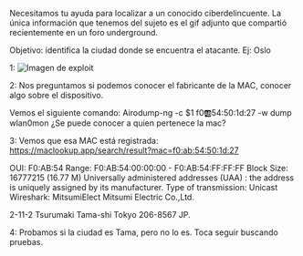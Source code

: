 Necesitamos tu ayuda para localizar a un conocido ciberdelincuente. La única información que tenemos del sujeto es el gif adjunto que compartió recientemente en un foro underground.

Objetivo: identifica la ciudad donde se encuentra el atacante. Ej: Oslo

1:
![Imagen de exploit](https://i.ibb.co/r6DvJP6/exploit-in202010231-thread3154-4da22237407a17c32af03bacd2123887.gif)


2: 
Nos preguntamos si podemos conocer el fabricante de la MAC, conocer algo sobre el dispositivo.

Vemos el siguiente comando:
Airodump-ng -c $1 f0:ab:54:50:1d:27 -w dump  wlan0mon
¿Se puede conocer a quien pertenece la mac?

3: 
Vemos que esa MAC está registrada:
https://maclookup.app/search/result?mac=f0:ab:54:50:1d:27

OUI: F0:AB:54
Range: F0:AB:54:00:00:00 - F0:AB:54:FF:FF:FF
Block Size: 16777215 (16.77 M)
Universally administered addresses (UAA) : the address is uniquely assigned by its manufacturer.
Type of transmission: Unicast
Wireshark:
MitsumiElect
Mitsumi Electric Co.,Ltd.

2-11-2
Tsurumaki
Tama-shi Tokyo 206-8567
JP.

4: 
Probamos si la ciudad es Tama, pero no lo es. Toca seguir buscando pruebas.

